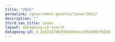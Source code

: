 ```yaml
---
title: "2021"
permalink: /government-gazette/leave/2021/
description: ""
third_nav_title: Leave
layout: datagovsg-v2-search
datagovsg-id: d_2ad22d74b7bb0e85eaca3544983fb1b8
---
```

